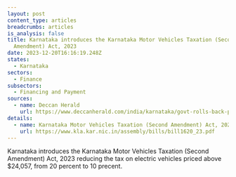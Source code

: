 ```yaml
---
layout: post
content_type: articles
breadcrumbs: articles
is_analysis: false
title: Karnataka introduces the Karnataka Motor Vehicles Taxation (Second
  Amendment) Act, 2023
date: 2023-12-20T16:16:19.248Z
states:
  - Karnataka
sectors:
  - Finance
subsectors:
  - Financing and Payment
sources:
  - name: Deccan Herald
    url: https://www.deccanherald.com/india/karnataka/govt-rolls-back-plan-for-20-lifetime-tax-on-evs-2810047
details:
  - name: Karnataka Motor Vehicles Taxation (Second Amendment) Act, 2023
    url: https://www.kla.kar.nic.in/assembly/bills/bill1620_23.pdf
---
```

Karnataka introduces the Karnataka Motor Vehicles Taxation (Second Amendment) Act, 2023 reducing the tax on electric vehicles priced above $24,057, from 20 percent to 10 precent.